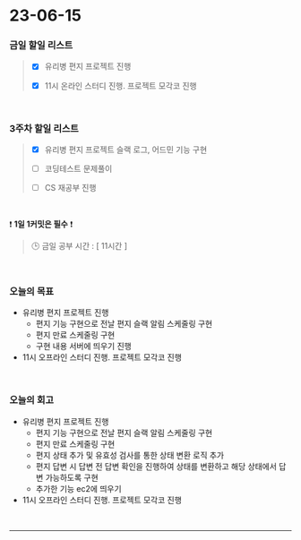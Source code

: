 # 23-06-15
### 금일 할일 리스트
> - [x]  유리병 편지 프로젝트 진행
>
> - [x]  11시 온라인 스터디 진행. 프로젝트 모각코 진행


<br/>

### 3주차 할일 리스트  
> - [x]  유리병 편지 프로젝트 슬랙 로그, 어드민 기능 구현
>
> - [ ]  코딩테스트 문제풀이
>
> - [ ]  CS 재공부 진행

<br/>

❗ **1일 1커밋은 필수** ❗
> 🕒 금일 공부 시간 : [ 11시간 ]
  
<br/>

### 오늘의 목표
- 유리병 편지 프로젝트 진행
    - 편지 기능 구현으로 전날 편지 슬랙 알림 스케줄링 구현
    - 편지 만료 스케줄링 구현
    - 구현 내용 서버에 띄우기 진행
- 11시 오프라인 스터디 진행. 프로젝트 모각코 진행

<br>

### 오늘의 회고
- 유리병 편지 프로젝트 진행
    - 편지 기능 구현으로 전날 편지 슬랙 알림 스케줄링 구현
    - 편지 만료 스케줄링 구현
    - 편지 상태 추가 및 유효성 검사를 통한 상태 변환 로직 추가
    - 편지 답변 시 답변 전 답변 확인을 진행하여 상태를 변환하고 해당 상태에서 답변 가능하도록 구현
    - 추가한 기능 ec2에 띄우기
- 11시 오프라인 스터디 진행. 프로젝트 모각코 진행

<br/>

------------  
